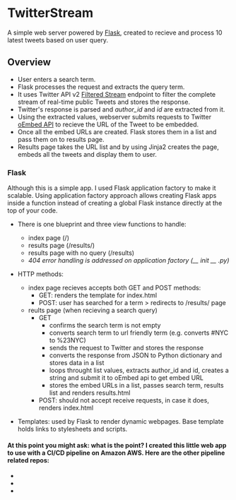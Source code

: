# TwitterStream

A simple web server powered by [Flask](https://flask.palletsprojects.com/), created to recieve and process 10 latest tweets based on user query.

## Overview
* User enters a search term.
* Flask processes the request and extracts the query term.
* It uses Twitter API v2 [Filtered Stream](https://developer.twitter.com/en/docs/twitter-api/tweets/filtered-stream/introduction) endpoint to filter the complete stream of real-time public Tweets and stores the response.
* Twitter's response is parsed and *author_id* and *id* are extracted from it.
* Using the extracted values, webserver submits requests to Twitter [oEmbed API](https://developer.twitter.com/en/docs/twitter-api/v1/tweets/post-and-engage/api-reference/get-statuses-oembed) to recieve the URL of the Tweet to be embedded.
* Once all the embed URLs are created. Flask stores them in a list and pass them on to results page.
* Results page takes the URL list and by using Jinja2 creates the page, embeds all the tweets and display them to user.

### Flask
Although this is a simple app. I used Flask application factory to make it scalable. Using application factory approach allows creating Flask apps inside a function instead of  creating a global Flask instance directly at the top of your code.

* There is one blueprint and three view functions to handle:
  * index page (/)
  * results page (/results/<query>)
  * results page with no query (/results)
  * *404 error handling is addressed on application factory (__ init __ .py)* 
 
 
* HTTP methods:
  * index page recieves accepts both GET and POST methods:
    * GET: renders the template for index.html
    * POST: user has searched for a term > redirects to /results/<term> page
  * reults page (when recieving a search query)
    * GET
      * confirms the search term is not empty
      * converts search term to url friendly term (e.g. converts #NYC to %23NYC)
      * sends the request to Twitter and stores the response
      * converts the response from JSON to Python dictionary and stores data in a list
      * loops throught list values, extracts author_id and id, creates a string and submit it to oEmbed api to get embed URL
      * stores the embed URLs in a list, passes search term, results list and renders results.html
    * POST: should not accept receive requests, in case it does, renders index.html
 
 
 * Templates: used by Flask to render dynamic webpages. Base template holds links to stylesheets and scripts.
 
 
 #### At this point you might ask: what is the point? I created this little web app to use with a CI/CD pipeline on Amazon AWS. Here are the other pipeline related repos:
 * 
 * 
 * 
 
